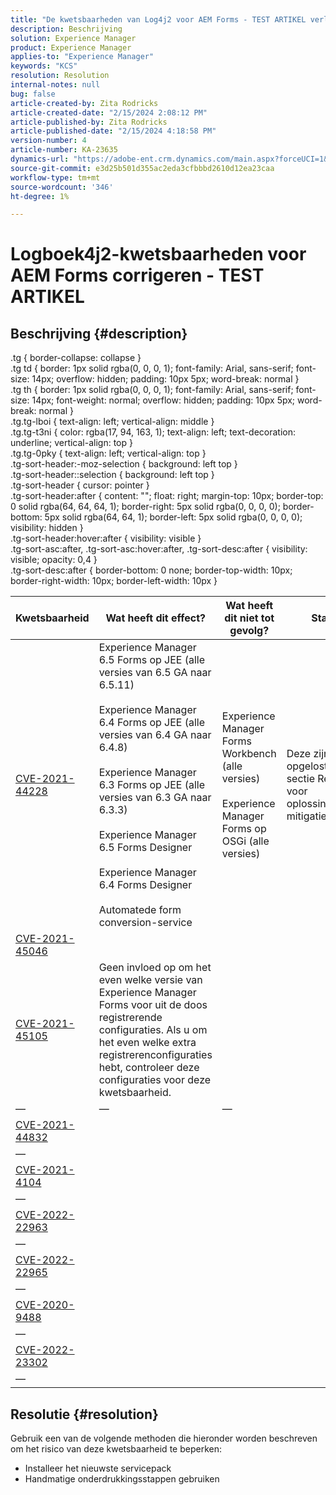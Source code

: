 ```yaml
---
title: "De kwetsbaarheden van Log4j2 voor AEM Forms - TEST ARTIKEL verlichten"
description: Beschrijving
solution: Experience Manager
product: Experience Manager
applies-to: "Experience Manager"
keywords: "KCS"
resolution: Resolution
internal-notes: null
bug: false
article-created-by: Zita Rodricks
article-created-date: "2/15/2024 2:08:12 PM"
article-published-by: Zita Rodricks
article-published-date: "2/15/2024 4:18:58 PM"
version-number: 4
article-number: KA-23635
dynamics-url: "https://adobe-ent.crm.dynamics.com/main.aspx?forceUCI=1&pagetype=entityrecord&etn=knowledgearticle&id=2aaf3fa6-0bcc-ee11-9079-6045bd0063aa"
source-git-commit: e3d25b501d355ac2eda3cfbbbd2610d12ea23caa
workflow-type: tm+mt
source-wordcount: '346'
ht-degree: 1%

---
```


# Logboek4j2-kwetsbaarheden voor AEM Forms corrigeren - TEST ARTIKEL

## Beschrijving {#description}

.tg { border-collapse: collapse }<br>.tg td { border: 1px solid rgba(0, 0, 0, 1); font-family: Arial, sans-serif; font-size: 14px; overflow: hidden; padding: 10px 5px; word-break: normal }<br>.tg th { border: 1px solid rgba(0, 0, 0, 1); font-family: Arial, sans-serif; font-size: 14px; font-weight: normal; overflow: hidden; padding: 10px 5px; word-break: normal }<br>.tg.tg-lboi { text-align: left; vertical-align: middle }<br>.tg.tg-t3ni { color: rgba(17, 94, 163, 1); text-align: left; text-decoration: underline; vertical-align: top }<br>.tg.tg-0pky { text-align: left; vertical-align: top }<br>.tg-sort-header:-moz-selection { background: left top }<br>.tg-sort-header::selection { background: left top }<br>.tg-sort-header { cursor: pointer }<br>.tg-sort-header:after { content: &quot;&quot;; float: right; margin-top: 10px; border-top: 0 solid rgba(64, 64, 64, 1); border-right: 5px solid rgba(0, 0, 0, 0); border-bottom: 5px solid rgba(64, 64, 1); border-left: 5px solid rgba(0, 0, 0, 0); visibility: hidden }<br>.tg-sort-header:hover:after { visibility: visible }<br>.tg-sort-asc:after, .tg-sort-asc:hover:after, .tg-sort-desc:after { visibility: visible; opacity: 0,4 }<br>.tg-sort-desc:after { border-bottom: 0 none; border-top-width: 10px; border-right-width: 10px; border-left-width: 10px }

| Kwetsbaarheid | Wat heeft dit effect? | Wat heeft dit niet tot gevolg? | Status |
| --- | --- | --- | --- |
| [CVE-2021-44228](https://cve.mitre.org/cgi-bin/cvename.cgi?name=2021-44228) | Experience Manager 6.5 Forms op JEE (alle versies van 6.5 GA naar 6.5.11)<br><br>Experience Manager 6.4 Forms op JEE (alle versies van 6.4 GA naar 6.4.8)<br><br>Experience Manager 6.3 Forms op JEE (alle versies van 6.3 GA naar 6.3.3)<br><br>Experience Manager 6.5 Forms Designer<br><br>Experience Manager 6.4 Forms Designer<br><br>Automatede form conversion-service | Experience Manager Forms Workbench (alle versies)<br><br>Experience Manager Forms op OSGi (alle versies) | Deze zijn opgelost. Zie de sectie Resolutie voor oplossingen en mitigatiestappen. |
| [CVE-2021-45046](https://cve.mitre.org/cgi-bin/cvename.cgi?name=2021-45046) |
| [CVE-2021-45105](https://cve.mitre.org/cgi-bin/cvename.cgi?name=CVE-2021-45105) | Geen invloed op om het even welke versie van Experience Manager Forms voor uit de doos registrerende configuraties. Als u om het even welke extra registrerenconfiguraties hebt, controleer deze configuraties voor deze kwetsbaarheid. |   |
| — | — | — |
| [CVE-2021-44832](https://cve.mitre.org/cgi-bin/cvename.cgi?name=CVE-2021-44832) |
| — |
| [CVE-2021-4104](https://cve.mitre.org/cgi-bin/cvename.cgi?name=CVE-2021-4104) |
| — |
| [CVE-2022-22963](https://cve.mitre.org/cgi-bin/cvename.cgi?name=CVE-2022-22963) |
| — |
| [CVE-2022-22965](https://cve.mitre.org/cgi-bin/cvename.cgi?name=CVE-2022-22965) |
| — |
| [CVE-2020-9488](https://cve.mitre.org/cgi-bin/cvename.cgi?name=CVE-2020-9488) |
| — |
| [CVE-2022-23302](https://cve.mitre.org/cgi-bin/cvename.cgi?name=CVE-2022-23302) |
| — |



## Resolutie {#resolution}


Gebruik een van de volgende methoden die hieronder worden beschreven om het risico van deze kwetsbaarheid te beperken:

- Installeer het nieuwste servicepack
- Handmatige onderdrukkingsstappen gebruiken

